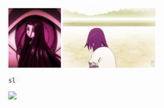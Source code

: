 <div>
  <img src="/img/giphy.gif" width="105" height="120"></img>
  <img src="/img/senjou.gif" width="185" height="120"></img>
</div>

```bash
sl
```


[<img src="https://img.shields.io/badge/linkedin-%230077B5.svg?&style=for-the-badge&logo=linkedin&logoColor=white" />](https://www.linkedin.com/in/gnapaC/)

